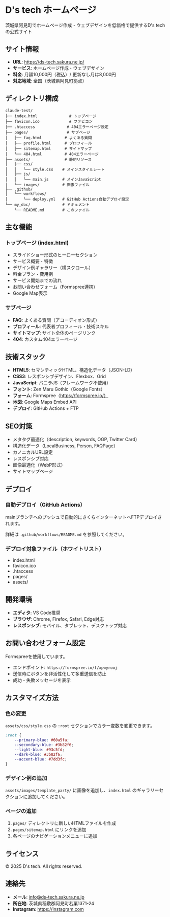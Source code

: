 # D's tech ホームページ

茨城県阿見町でホームページ作成・ウェブデザインを低価格で提供するD's techの公式サイト

## サイト情報

- **URL**: https://ds-tech.sakura.ne.jp/
- **サービス**: ホームページ作成・ウェブデザイン
- **料金**: 月額10,000円（税込）/ 更新なし月は8,000円
- **対応地域**: 全国（茨城県阿見町拠点）

## ディレクトリ構成

```
claude-test/
├── index.html              # トップページ
├── favicon.ico             # ファビコン
├── .htaccess              # 404エラーページ設定
├── pages/                 # サブページ
│   ├── faq.html          # よくある質問
│   ├── profile.html      # プロフィール
│   ├── sitemap.html      # サイトマップ
│   └── 404.html          # 404エラーページ
├── assets/               # 静的リソース
│   ├── css/
│   │   └── style.css    # メインスタイルシート
│   ├── js/
│   │   └── main.js      # メインJavaScript
│   └── images/          # 画像ファイル
├── .github/
│   └── workflows/
│       └── deploy.yml   # GitHub Actions自動デプロイ設定
└── my_doc/              # ドキュメント
    └── README.md        # このファイル
```

## 主な機能

### トップページ (index.html)
- スライドショー形式のヒーローセクション
- サービス概要・特徴
- デザイン例ギャラリー（横スクロール）
- 料金プラン・費用例
- サービス開始までの流れ
- お問い合わせフォーム（Formspree連携）
- Google Map表示

### サブページ
- **FAQ**: よくある質問（アコーディオン形式）
- **プロフィール**: 代表者プロフィール・技術スキル
- **サイトマップ**: サイト全体のページリンク
- **404**: カスタム404エラーページ

## 技術スタック

- **HTML5**: セマンティックHTML、構造化データ（JSON-LD）
- **CSS3**: レスポンシブデザイン、Flexbox、Grid
- **JavaScript**: バニラJS（フレームワーク不使用）
- **フォント**: Zen Maru Gothic（Google Fonts）
- **フォーム**: Formspree（https://formspree.io/）
- **地図**: Google Maps Embed API
- **デプロイ**: GitHub Actions + FTP

## SEO対策

- メタタグ最適化（description, keywords, OGP, Twitter Card）
- 構造化データ（LocalBusiness, Person, FAQPage）
- カノニカルURL設定
- レスポンシブ対応
- 画像最適化（WebP形式）
- サイトマップページ

## デプロイ

### 自動デプロイ（GitHub Actions）
mainブランチへのプッシュで自動的にさくらインターネットへFTPデプロイされます。

詳細は `.github/workflows/README.md` を参照してください。

### デプロイ対象ファイル（ホワイトリスト）
- index.html
- favicon.ico
- .htaccess
- pages/
- assets/

## 開発環境

- **エディタ**: VS Code推奨
- **ブラウザ**: Chrome, Firefox, Safari, Edge対応
- **レスポンシブ**: モバイル、タブレット、デスクトップ対応

## お問い合わせフォーム設定

Formspreeを使用しています。
- エンドポイント: `https://formspree.io/f/xpwyrooj`
- 送信時にボタンを非活性化して多重送信を防止
- 成功・失敗メッセージを表示

## カスタマイズ方法

### 色の変更
`assets/css/style.css` の `:root` セクションでカラー変数を変更できます。

```css
:root {
    --primary-blue: #60a5fa;
    --secondary-blue: #3b82f6;
    --light-blue: #93c5fd;
    --dark-blue: #3b82f6;
    --accent-blue: #7dd3fc;
}
```

### デザイン例の追加
`assets/images/template_party/` に画像を追加し、`index.html` のギャラリーセクションに追加してください。

### ページの追加
1. `pages/` ディレクトリに新しいHTMLファイルを作成
2. `pages/sitemap.html` にリンクを追加
3. 各ページのナビゲーションメニューに追加

## ライセンス

© 2025 D's tech. All rights reserved.

## 連絡先

- **メール**: info@ds-tech.sakura.ne.jp
- **所在地**: 茨城県稲敷郡阿見町若栗1371-24
- **Instagram**: https://instagram.com
